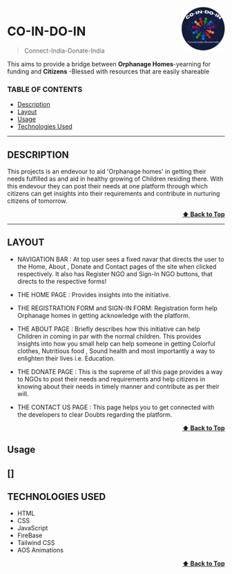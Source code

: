 <img src="./images/logo.png" alt="Logo of the project" align="right" height="100px" width="100px">

# CO-IN-DO-IN 
> Connect-India-Donate-India
<div> This aims to provide a bridge between <b>Orphanage Homes</b>-yearning for funding  and <b>Citizens</b> -Blessed with resources that are easily shareable</div>

### TABLE OF CONTENTS

- [Description](#description)
- [Layout](#layout)
- [Usage](#usage)
- [Technologies Used](#technologies-used)
---

## DESCRIPTION

This projects is an endevour to aid 'Orphanage homes' in getting their needs fulfilled as and aid in healthy growing of Children residing there.
With this endevour they can post their needs at one platform through which citizens can get insights into their requirements and contribute in nurturing citizens of tomorrow.

<div align="right">
    <b><a href="#co-in-do-in">⬆️ Back to Top</a></b>
</div>

---

## LAYOUT

- NAVIGATION BAR :
  At top user sees a fixed navar that directs the user to the Home, About , Donate and Contact pages of the site when clicked respectively.
  It also has Register NGO and Sign-In NGO buttons, that directs to the respective forms!

- THE HOME PAGE :
 Provides insights into the initiative.
  

- THE REGISTRATION FORM and SIGN-IN FORM:
  Registration form help Orphanage homes in getting acknowledge with the platform.

- THE ABOUT PAGE :
  Briefly describes how this initiative can help Children in coming in par with the normal children. This provides insights into how you small help can help someone in getting Colorful clothes, Nutritious food , Sound health and most importantly a way to enlighten their lives i.e. Education.

- THE DONATE PAGE :
  This is the supreme of all this page provides a way to NGOs to post their needs and requirements and help citizens in knowing about their needs in timely manner and contribute as per their will.

- THE CONTACT US PAGE :
  This page helps you to get connected with the developers to clear Doubts regarding the platform.

<div align="right">
    <b><a href="#co-in-do-in">⬆️ Back to Top</a></b>
</div>

## Usage
[]
---

## TECHNOLOGIES USED

- HTML
- CSS
- JavaScript
- FireBase
- Tailwind CSS
- AOS Animations

<div align="right">
    <b><a href="#co-in-do-in">⬆️ Back to Top</a></b>
</div>

